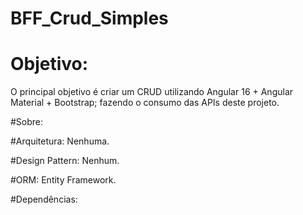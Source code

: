# BFF_Crud_Simples

# Objetivo:

O principal objetivo é criar um CRUD utilizando Angular 16 + Angular Material + Bootstrap; fazendo o consumo das APIs deste projeto.

#Sobre:

#Arquitetura: 
Nenhuma.

#Design Pattern: 
Nenhum.

#ORM: 
Entity Framework.

#Dependências: 
<PackageReference Include="EntityFramework" Version="6.4.4" />
<PackageReference Include="Microsoft.AspNetCore.Mvc.NewtonsoftJson" Version="6.0.0" />
<PackageReference Include="Microsoft.EntityFrameworkCore" Version="7.0.1" />
<PackageReference Include="Microsoft.EntityFrameworkCore.SqlServer" Version="7.0.1" />
<PackageReference Include="Microsoft.EntityFrameworkCore.Tools" Version="7.0.1">
